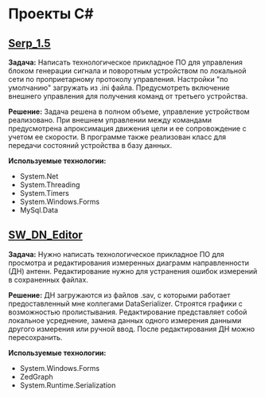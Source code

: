 # Проекты C#  

## [Serp_1.5](https://github.com/headsoft-mikhail/portfolio/tree/master/C%23/2018.12.19%20Serp_1.5)
**Задача:** Написать технологическое прикладное ПО для управления блоком генерации сигнала и поворотным устройством по локальной сети по проприетарному протоколу управления. Настройки "по умолчанию" загружать из .ini файла. Предусмотреть включение внешнего управления для получения команд от третьего устройства.  
 
**Решение:** Задача решена в полном объеме, управление устройством реализовано. При внешнем управлении между командами предусмотрена апроксимация движения цели  и ее сопровождение с учетом ее скорости. В программе также реализован класс для передачи состояний устройства в базу данных. 
  
**Используемые технологии:**
- System.Net
- System.Threading
- System.Timers
- System.Windows.Forms
- MySql.Data

## [SW_DN_Editor](https://github.com/headsoft-mikhail/portfolio/tree/master/C%23/2018.05.03%20SW_DN_Editor)  
**Задача:** Нужно написать технологическое прикладное ПО для просмотра и редактирования измеренных диаграмм направленности (ДН) антенн. Редактирование нужно для устранения ошибок измерений в сохраненных файлах. 
 
**Решение:** ДН загружаются из файлов .sav, с которыми работает предоставленный мне коллегами DataSerializer. Строятся графики с возможностью пролистывания. Редактирование представляет собой локальное усреднение, замена данных одного измерения данными другого измерения или ручной ввод. После редактирования ДН можно пересохранить.    
  
**Используемые технологии:** 
- System.Windows.Forms
- ZedGraph
- System.Runtime.Serialization

